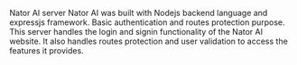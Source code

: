 Nator AI server
Nator AI was built with Nodejs backend language and expressjs framework. Basic authentication and routes protection purpose. This server handles the login and signin functionality
of the Nator AI website. It also handles routes protection and user validation to access the features it provides.
